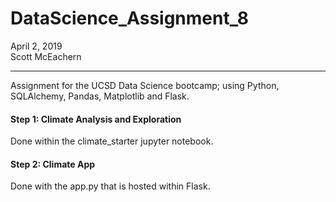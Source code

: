 # DataScience_Assignment_8  
April 2, 2019  
Scott McEachern  
  
  
---
Assignment for the UCSD Data Science bootcamp; using Python, SQLAlchemy, Pandas, Matplotlib and Flask.  
  
#### Step 1: Climate Analysis and Exploration  
Done within the climate_starter jupyter notebook.  
  
#### Step 2: Climate App
Done with the app.py that is hosted within Flask.
